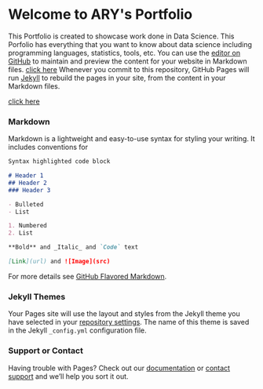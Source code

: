 # Welcome to ARY's Portfolio

This Portfolio is created to showcase work done in Data Science. This Porfolio has everything that you want to know about data science including programming languages, statistics, tools, etc.
You can use the [editor on GitHub](https://github.com/yadavankush007/Python_Class/edit/gh-pages/index.md) to maintain and preview the content for your website in Markdown files.
[click here](class_10_map_reduce_filter_enumerate_iterator.md) 
Whenever you commit to this repository, GitHub Pages will run [Jekyll](https://jekyllrb.com/) to rebuild the pages in your site, from the content in your Markdown files.

[click here](class_20_matplotlib_seaborn.md)

### Markdown

Markdown is a lightweight and easy-to-use syntax for styling your writing. It includes conventions for

```markdown
Syntax highlighted code block

# Header 1
## Header 2
### Header 3

- Bulleted
- List

1. Numbered
2. List

**Bold** and _Italic_ and `Code` text

[Link](url) and ![Image](src)
```

For more details see [GitHub Flavored Markdown](https://guides.github.com/features/mastering-markdown/).

### Jekyll Themes

Your Pages site will use the layout and styles from the Jekyll theme you have selected in your [repository settings](https://github.com/yadavankush007/Python_Class/settings/pages). The name of this theme is saved in the Jekyll `_config.yml` configuration file.

### Support or Contact

Having trouble with Pages? Check out our [documentation](https://docs.github.com/categories/github-pages-basics/) or [contact support](https://support.github.com/contact) and we’ll help you sort it out.
